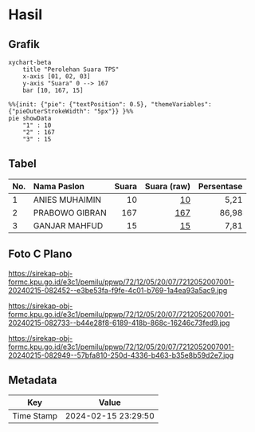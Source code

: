 # Hasil

## Grafik

```mermaid
xychart-beta
    title "Perolehan Suara TPS"
    x-axis [01, 02, 03]
    y-axis "Suara" 0 --> 167
    bar [10, 167, 15]
```

```mermaid
%%{init: {"pie": {"textPosition": 0.5}, "themeVariables": {"pieOuterStrokeWidth": "5px"}} }%%
pie showData
    "1" : 10
    "2" : 167
    "3" : 15
```

## Tabel

| No. | Nama Paslon    | Suara | Suara (raw) | Persentase |
|:--- |:-------------- | -----:| -----------:| ----------:|
| 1   | ANIES MUHAIMIN | 10    | [10][p-1]   | 5,21       |
| 2   | PRABOWO GIBRAN | 167   | [167][p-2]  | 86,98      |
| 3   | GANJAR MAHFUD  | 15    | [15][p-3]   | 7,81       |


[p-1]: https://github.com/gigit-pemilu/pemilu-2024-72-sulawesi-tengah/blob/main/pilpres/hitung-suara/sub/72-sulawesi-tengah/sub/12-morowali-utara/sub/05-mori-atas/sub/2007-lanumor/sub/001-tps/sub/paslon-1.txt
[p-2]: https://github.com/gigit-pemilu/pemilu-2024-72-sulawesi-tengah/blob/main/pilpres/hitung-suara/sub/72-sulawesi-tengah/sub/12-morowali-utara/sub/05-mori-atas/sub/2007-lanumor/sub/001-tps/sub/paslon-2.txt
[p-3]: https://github.com/gigit-pemilu/pemilu-2024-72-sulawesi-tengah/blob/main/pilpres/hitung-suara/sub/72-sulawesi-tengah/sub/12-morowali-utara/sub/05-mori-atas/sub/2007-lanumor/sub/001-tps/sub/paslon-3.txt

## Foto C Plano

https://sirekap-obj-formc.kpu.go.id/e3c1/pemilu/ppwp/72/12/05/20/07/7212052007001-20240215-082452--e3be53fa-f9fe-4c01-b769-1a4ea93a5ac9.jpg

https://sirekap-obj-formc.kpu.go.id/e3c1/pemilu/ppwp/72/12/05/20/07/7212052007001-20240215-082733--b44e28f8-6189-418b-868c-16246c73fed9.jpg

https://sirekap-obj-formc.kpu.go.id/e3c1/pemilu/ppwp/72/12/05/20/07/7212052007001-20240215-082949--57bfa810-250d-4336-b463-b35e8b59d2e7.jpg


## Metadata

| Key        | Value               |
| ---------- | ------------------- |
| Time Stamp | 2024-02-15 23:29:50 |



